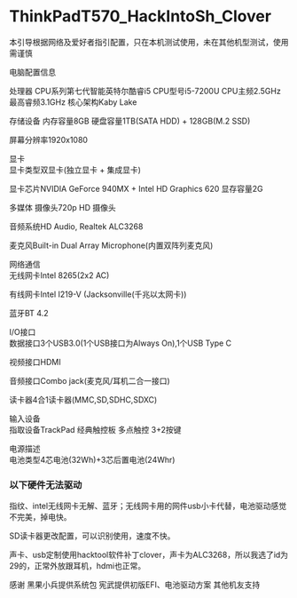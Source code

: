 # ThinkPadT570_HackIntoSh_Clover
本引导根据网络及爱好者指引配置，只在本机测试使用，未在其他机型测试，使用需谨慎

电脑配置信息

处理器	
CPU系列第七代智能英特尔酷睿i5 CPU型号i5-7200U CPU主频2.5GHz 最高睿频3.1GHz 核心架构Kaby Lake

存储设备 内存容量8GB  硬盘容量1TB(SATA HDD) + 128GB(M.2 SSD)

屏幕分辨率1920x1080

显卡	
显卡类型双显卡(独立显卡 + 集成显卡)

显卡芯片NVIDIA GeForce 940MX + Intel HD Graphics 620 显存容量2G

多媒体	
摄像头720p HD 摄像头

音频系统HD Audio, Realtek ALC3268

麦克风Built-in Dual Array Microphone(内置双阵列麦克风)

网络通信	
无线网卡Intel 8265(2x2 AC)

有线网卡Intel I219-V (Jacksonville(千兆以太网卡))

蓝牙BT 4.2

I/O接口	
数据接口3个USB3.0(1个USB接口为Always On),1个USB Type C

视频接口HDMI

音频接口Combo jack(麦克风/耳机二合一接口)

读卡器4合1读卡器(MMC,SD,SDHC,SDXC)

输入设备	
指取设备TrackPad 经典触控板 多点触控 3+2按键

电源描述	
电池类型4芯电池(32Wh)+3芯后置电池(24Whr)

### 以下硬件无法驱动
指纹、intel无线网卡无解、蓝牙；无线网卡用的网件usb小卡代替，电池驱动感觉不完美，掉电快。

SD读卡器更改配置，可以识别使用，速度不快。

声卡、usb定制使用hacktool软件补丁clover，声卡为ALC3268，所以我选了id为29的，正常外放跟耳机，hdmi也正常。

感谢
黑果小兵提供系统包
宪武提供初版EFI、电池驱动方案
其他机友支持
